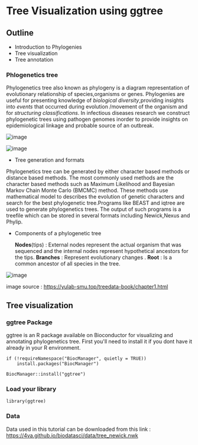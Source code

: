 # Tree Visualization using ggtree

## Outline

* Introduction to Phylogenies
* Tree visualization
* Tree annotation

### Phlogenetics tree

Phylogenetics tree also known as phylogeny is a diagram representation of evolutionary relationship of species,organisms or genes. Phylogenies are useful for presenting knowledge of *biological diversity*,providing insights into *events* that occurred during evolution /movement  of the organism  and for *structuring classifications*.
In infectious diseases research we construct phylogenetic trees using pathogen genomes inorder to provide insights on epidemiological linkage and probable source of an outbreak.

![image](https://github.com/user-attachments/assets/8235caf9-e144-46d3-bbb5-0cc258e35c22)

![image](https://github.com/user-attachments/assets/c88bbacf-a8d1-480a-a996-eb2115c9c9cc)

* Tree generation and formats

Phylogenetics tree can be generated by either character based methods or distance based methods. The most commonly used methods are the character based methods such as Maximum Likelihood and Bayesian Markov Chain Monte Carlo (BMCMC) method. These methods use mathematical model to describes the evolution of genetic characters and search for the best phylogenetic tree.Programs like BEAST and iqtree are used to generate phylogenetics trees. The output of such programs is a treefile which can be stored in several formats including Newick,Nexus and Phylip.

* Components of a phylogenetic tree
  
  **Nodes**(tips) : External nodes represent the actual organism that was sequenced and the internal nodes represent hypothetical ancestors for the tips.
  **Branches** : Represent evolutionary changes .
  **Root** : Is a common ancestor of all species in the tree.

 
![image](https://github.com/user-attachments/assets/864085f7-0879-4783-8d56-0c4e99fd567a)

image source : https://yulab-smu.top/treedata-book/chapter1.html


## Tree visualization

### ggtree Package

ggtree is an R package available on Bioconductor for visualizing and annotating phylogenetics tree.
First you'll need to install it if you dont have it already in your R environment.

```
if (!requireNamespace("BiocManager", quietly = TRUE))
    install.packages("BiocManager")

BiocManager::install("ggtree")

```
### Load your library
```
library(ggtree)
```
### Data
Data used in this tutorial can be downloaded from this link : https://4va.github.io/biodatasci/data/tree_newick.nwk 

